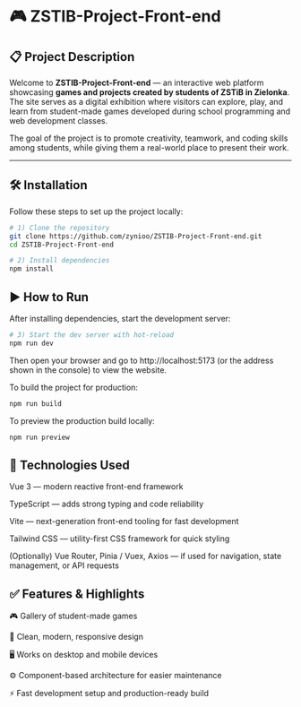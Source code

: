 # 🎮 ZSTIB-Project-Front-end

## 📋 Project Description  
Welcome to **ZSTIB-Project-Front-end** — an interactive web platform showcasing **games and projects created by students of ZSTiB in Zielonka**.  
The site serves as a digital exhibition where visitors can explore, play, and learn from student-made games developed during school programming and web development classes.  

The goal of the project is to promote creativity, teamwork, and coding skills among students, while giving them a real-world place to present their work.

---

## 🛠️ Installation  

Follow these steps to set up the project locally:

```bash
# 1) Clone the repository  
git clone https://github.com/zynioo/ZSTIB-Project-Front-end.git  
cd ZSTIB-Project-Front-end  

# 2) Install dependencies  
npm install  
```

## ▶️ How to Run

After installing dependencies, start the development server:
```bash
# 3) Start the dev server with hot-reload 
npm run dev  
```

Then open your browser and go to http://localhost:5173 (or the address shown in the console) to view the website.

To build the project for production:
```bash
npm run build  
```

To preview the production build locally:

```bash
npm run preview
```

## 🧬 Technologies Used

Vue 3 — modern reactive front-end framework

TypeScript — adds strong typing and code reliability

Vite — next-generation front-end tooling for fast development

Tailwind CSS — utility-first CSS framework for quick styling

(Optionally) Vue Router, Pinia / Vuex, Axios — if used for navigation, state management, or API requests

## ✅ Features & Highlights

🎮 Gallery of student-made games

🧩 Clean, modern, responsive design

🖥️ Works on desktop and mobile devices

⚙️ Component-based architecture for easier maintenance

⚡ Fast development setup and production-ready build
